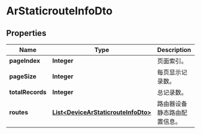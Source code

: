 
# ArStaticrouteInfoDto

## Properties
Name | Type | Description | Notes
------------ | ------------- | ------------- | -------------
**pageIndex** | **Integer** | 页面索引。 |  [optional]
**pageSize** | **Integer** | 每页显示记录数。 |  [optional]
**totalRecords** | **Integer** | 总记录数。 |  [optional]
**routes** | [**List&lt;DeviceArStaticrouteInfoDto&gt;**](DeviceArStaticrouteInfoDto.md) | 路由器设备静态路由配置信息。 |  [optional]



